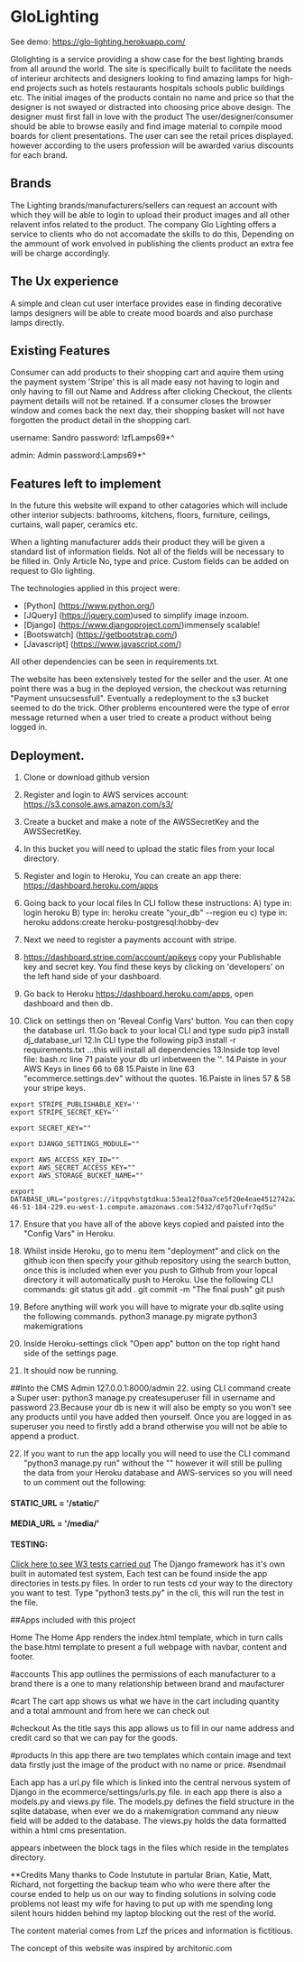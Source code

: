 # GloLighting
See demo: https://glo-lighting.herokuapp.com/

Glolighting is a service providing a show case for the best lighting brands from all around the world. 
The site is specifically built to facilitate the needs of interieur architects and designers
looking to find amazing lamps for high-end projects such as hotels restaurants hospitals schools public buildings etc. The initial images of the products contain no name and price so that the designer is not swayed or distracted into choosing price above design. The designer must first fall in love with the product
The user/designer/consumer should be able to browse easily and find image material to compile mood boards for client presentations. 
The user can see the retail prices displayed. however according to the users profession will be awarded varius discounts for each brand. 

## Brands
The Lighting brands/manufacturers/sellers can request an account with which they
will be able to login to upload their product images and all other relavent infos related to the product. 
The company Glo Lighting offers a service to clients who do not accomadate the skills to do this,
Depending on the ammount of work envolved in publishing the clients product an extra fee will be charge accordingly. 

## The Ux experience
A simple and clean cut user interface provides ease in finding decorative lamps
designers will be able to create mood boards and also purchase lamps directly.


## Existing Features
Consumer can add products to their shopping cart and aquire them using the payment system 'Stripe' this is all made easy not having to login and only having to fill out Name and Address after clicking Checkout, the clients payment details will not be retained. If a consumer closes the browser window and comes back the next day, their shopping basket will not have forgotten the product detail in the shopping cart.

username: Sandro
password: lzfLamps69*^


admin: Admin
password:Lamps69*^

## Features left to implement
In the future this website will expand to other catagories which will include other interior subjects: bathrooms, kitchens, floors, furniture, ceilings, curtains, wall paper, ceramics etc.

When a lighting manufacturer adds their product they will be given a standard list of 
information fields. Not all of the fields will be necessary to be filled in. Only Article No, type
and price. Custom fields can be added on request to Glo lighting.

The technologies applied in this project were: 

- [Python] (https://www.python.org/)
- [JQuery] (https://jquery.com)used to simplify image inzoom.
- [Django] (https://www.djangoproject.com/)immensely scalable!
- [Bootswatch] (https://getbootstrap.com/)
- [Javascript] (https://www.javascript.com/)
 
All other dependencies can be seen in requirements.txt.

The website has been extensively tested for the seller and the user.
At one point there was a bug in the deployed version, the checkout was returning "Payment unsucsessfull". Eventually a redeployment to the s3 bucket seemed to do the trick.
Other problems encountered were the type of error message returned when a user tried
to create a product without being logged in.

## Deployment.
1. Clone or download github version
2. Register and login to AWS services account: https://s3.console.aws.amazon.com/s3/
3. Create a bucket and make a note of the AWSSecretKey and the AWSSecretKey.
4. In this bucket you will need to upload the static files from your local directory.
5. Register and login to Heroku, You can create an app there: https://dashboard.heroku.com/apps
6. Going back to your local files In CLI follow these instructions:
    A) type in: login heroku
    B) type in: heroku create "your_db" --region eu
    c) type in: heroku addons:create heroku-postgresql:hobby-dev
7. Next we need to register a payments account with stripe.
8. https://dashboard.stripe.com/account/apikeys copy your Publishable key and secret key. You find these keys by clicking on 'developers' on the left hand side of your dashboard.
   

9. Go back to Heroku https://dashboard.heroku.com/apps, open dashboard and then db.
10. Click on settings then on 'Reveal Config Vars' button. You can then copy the database url.
11.Go back to your local CLI and type sudo pip3 install dj_database_url
12.In CLI type the following pip3 install -r requirements.txt   ...this will install all dependencies
13.Inside top level file: bash.rc line 71 paiste your db url inbetween the ''.
14.Paiste in your AWS Keys in lines 66 to 68
15.Paiste in line 63 "ecommerce.settings.dev" without the quotes.
16.Paiste in lines 57 & 58 your stripe keys.

```
export STRIPE_PUBLISHABLE_KEY=''
export STRIPE_SECRET_KEY=''

export SECRET_KEY=""

export DJANGO_SETTINGS_MODULE=""

export AWS_ACCESS_KEY_ID=""
export AWS_SECRET_ACCESS_KEY=""
export AWS_STORAGE_BUCKET_NAME=""

export DATABASE_URL="postgres://itpqvhstgtdkua:53ea12f0aa7ce5f20e4eae4512742a23c243f0ec956e9b1f2e4daffe4500eb76@ec2-46-51-184-229.eu-west-1.compute.amazonaws.com:5432/d7qo7lufr7qd5u"
```

17. Ensure that you have all of the above keys copied and paisted into the "Config Vars" in Heroku.
18. Whilst inside Heroku, go to menu item "deployment" and click on the github icon then specify your github repository using the search button, once this is included
when ever you push to Github from your lopcal directory it will automatically push to Heroku. Use the following CLI commands:
    git status
    git add .
    git commit -m "The final push"
    git push 

19. Before anything will work you will have to migrate your db.sqlite using the following commands.
    python3 manage.py migrate
    python3 makemigrations

20. Inside Heroku-settings click "Open app" button on the top right hand side of the settings page.
21. It should now be running.

##Into the CMS Admin 127.0.0.1:8000/admin
22. using CLI command create a Super user:
    python3 manage.py createsuperuser
 	fill in username and password
23.Because your db is new it will also be empty so you won't see any products until you have added then yourself. Once you are logged in as superuser you need to firstly add a brand otherwise you will not be able to append a product.

22. If you want to run the app locally you will need to use the CLI command "python3 manage.py run" without the "" however it will still be pulling the data from your Heroku database and AWS-services
so you will need to un comment out the following:

#### STATIC_URL = '/static/'
#### MEDIA_URL = '/media/'


#### TESTING:
<a href="https://gowild.nl/glolighting/tests.html" >Click here to see W3 tests carried out</a>
The Django framework has it's own built in automated test system, 
Each test can be found inside the app directories in tests.py files. 
In order to run tests cd your way to the directory you want to test.
Type "python3 tests.py" in the cli, this will run the test in the file.


##Apps included with this project

Home
The Home App renders the index.html template, which in turn calls the base.html template to present a full webpage with navbar, content and footer.

#accounts
This app outlines the permissions of each manufacturer to a brand 
there is a one to many relationship between brand and maufacturer

#cart
The cart app shows us what we have in the cart including quantity
and a total ammount and from here we can check out

#checkout
As the title says this app allows us to fill in our name address and credit card
so that we can pay for the goods.

#products
In this app there are two templates which contain image and text data firstly
just the image of the product with no name or price.
#sendmail

Each app has a url.py file which is linked into the central nervous system of Django
in the ecommerce/settings/urls.py file.
in each app there is also a models.py and views.py file.
The models.py defines the field structure in the sqlite database, when ever we do a makemigration command any nieuw field will be added to the database.
The views.py holds the data formatted within a html cms presentation.
 
appears inbetween the block tags in the files which reside in the templates directory.

**Credits
Many thanks to Code Instutute in partular Brian, Katie, Matt, Richard, not forgetting the backup team who who were there after the course ended to help us on our way to finding solutions in solving code problems not least my wife for having to put up with me spending long silent hours hidden behind my laptop blocking out the rest of the world.

The content material comes from Lzf the prices and information is fictitious.

The concept of this website was inspired by architonic.com


